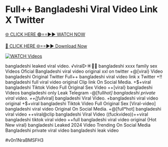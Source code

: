 # Full++ Bangladeshi Viral Video Link X Twitter


[🌐 CLICK HERE 🟢==►► WATCH NOW](https://gitload.pages.dev/)

[🔴 CLICK HERE 🌐==►► Download Now](https://gitload.pages.dev/)

[![WATCH Videos](https://i.imgur.com/dJHk4Zq.gif)](https://gitload.pages.dev/)





























bangladeshi leaked viral video. ️√viral▷☀️👄💥 bangladeshi xxxx family sex Videos Oficial Bangladeshi viral video original xxl on twitter +@[viral} Video bangladeshi Original Twitter Full++ bangladeshi viral video link x Twitter
+!! bangladeshi full viral video original Clip link On Social Media. +$+viral bangladeshi Tiktok Video Full Original Sex Video
++[viral} bangladeshi Videos bangladeshi only Leak Telegram
-@[full*hot] bangladeshi private viral video.
++[full*viral] bangladeshi Viral Video. +bangladeshi viral video original +$+viral bangladeshi Tiktok Video Full Original Sex
[Viral-video] bangladeshi viral video Original On Social Media. +@[full*hot] bangladeshi viral video ++viral@clip bangladeshi Viral Video ((fuckvideo))++viral bangladeshi tiktok viral video ++full bangladeshi viral video original {Hot New viral} bangladeshi Leaked 2024 Video Trending On Social Media Bangladeshi private viral video bangladeshi leak video


#v0n1NraBMSFH3
